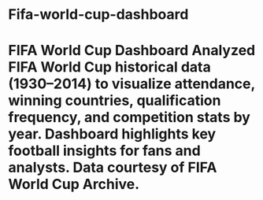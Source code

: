 # Fifa-world-cup-dashboard
# FIFA World Cup Dashboard  Analyzed FIFA World Cup historical data (1930–2014) to visualize attendance, winning countries, qualification frequency, and competition stats by year. Dashboard highlights key football insights for fans and analysts. Data courtesy of FIFA World Cup Archive.
